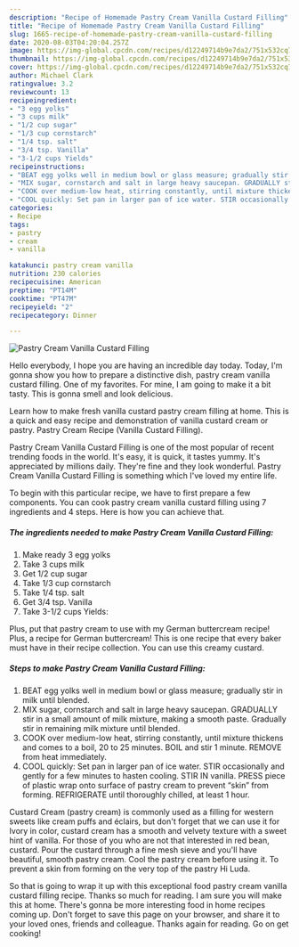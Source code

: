 ```yaml
---
description: "Recipe of Homemade Pastry Cream Vanilla Custard Filling"
title: "Recipe of Homemade Pastry Cream Vanilla Custard Filling"
slug: 1665-recipe-of-homemade-pastry-cream-vanilla-custard-filling
date: 2020-08-03T04:20:04.257Z
image: https://img-global.cpcdn.com/recipes/d12249714b9e7da2/751x532cq70/pastry-cream-vanilla-custard-filling-recipe-main-photo.jpg
thumbnail: https://img-global.cpcdn.com/recipes/d12249714b9e7da2/751x532cq70/pastry-cream-vanilla-custard-filling-recipe-main-photo.jpg
cover: https://img-global.cpcdn.com/recipes/d12249714b9e7da2/751x532cq70/pastry-cream-vanilla-custard-filling-recipe-main-photo.jpg
author: Michael Clark
ratingvalue: 3.2
reviewcount: 13
recipeingredient:
- "3 egg yolks"
- "3 cups milk"
- "1/2 cup sugar"
- "1/3 cup cornstarch"
- "1/4 tsp. salt"
- "3/4 tsp. Vanilla"
- "3-1/2 cups Yields"
recipeinstructions:
- "BEAT egg yolks well in medium bowl or glass measure; gradually stir in milk until blended."
- "MIX sugar, cornstarch and salt in large heavy saucepan. GRADUALLY stir in a small amount of milk mixture, making a smooth paste. Gradually stir in remaining milk mixture until blended."
- "COOK over medium-low heat, stirring constantly, until mixture thickens and comes to a boil, 20 to 25 minutes. BOIL and stir 1 minute. REMOVE from heat immediately."
- "COOL quickly: Set pan in larger pan of ice water. STIR occasionally and gently for a few minutes to hasten cooling. STIR IN vanilla. PRESS piece of plastic wrap onto surface of pastry cream to prevent “skin” from forming. REFRIGERATE until thoroughly chilled, at least 1 hour."
categories:
- Recipe
tags:
- pastry
- cream
- vanilla

katakunci: pastry cream vanilla 
nutrition: 230 calories
recipecuisine: American
preptime: "PT14M"
cooktime: "PT47M"
recipeyield: "2"
recipecategory: Dinner

---
```



![Pastry Cream Vanilla Custard Filling](https://img-global.cpcdn.com/recipes/d12249714b9e7da2/751x532cq70/pastry-cream-vanilla-custard-filling-recipe-main-photo.jpg)

Hello everybody, I hope you are having an incredible day today. Today, I'm gonna show you how to prepare a distinctive dish, pastry cream vanilla custard filling. One of my favorites. For mine, I am going to make it a bit tasty. This is gonna smell and look delicious.

Learn how to make fresh vanilla custard pastry cream filling at home. This is a quick and easy recipe and demonstration of vanilla custard cream or pastry. Pastry Cream Recipe (Vanilla Custard Filling).

Pastry Cream Vanilla Custard Filling is one of the most popular of recent trending foods in the world. It's easy, it is quick, it tastes yummy. It's appreciated by millions daily. They're fine and they look wonderful. Pastry Cream Vanilla Custard Filling is something which I've loved my entire life.


To begin with this particular recipe, we have to first prepare a few components. You can cook pastry cream vanilla custard filling using 7 ingredients and 4 steps. Here is how you can achieve that.

<!--inarticleads1-->

##### The ingredients needed to make Pastry Cream Vanilla Custard Filling:

1. Make ready 3 egg yolks
1. Take 3 cups milk
1. Get 1/2 cup sugar
1. Take 1/3 cup cornstarch
1. Take 1/4 tsp. salt
1. Get 3/4 tsp. Vanilla
1. Take 3-1/2 cups Yields:


Plus, put that pastry cream to use with my German buttercream recipe! Plus, a recipe for German buttercream! This is one recipe that every baker must have in their recipe collection. You can use this creamy custard. 

<!--inarticleads2-->

##### Steps to make Pastry Cream Vanilla Custard Filling:

1. BEAT egg yolks well in medium bowl or glass measure; gradually stir in milk until blended.
1. MIX sugar, cornstarch and salt in large heavy saucepan. GRADUALLY stir in a small amount of milk mixture, making a smooth paste. Gradually stir in remaining milk mixture until blended.
1. COOK over medium-low heat, stirring constantly, until mixture thickens and comes to a boil, 20 to 25 minutes. BOIL and stir 1 minute. REMOVE from heat immediately.
1. COOL quickly: Set pan in larger pan of ice water. STIR occasionally and gently for a few minutes to hasten cooling. STIR IN vanilla. PRESS piece of plastic wrap onto surface of pastry cream to prevent “skin” from forming. REFRIGERATE until thoroughly chilled, at least 1 hour.


Custard Cream (pastry cream) is commonly used as a filling for western sweets like cream puffs and éclairs, but don&#39;t forget that we can use it for Ivory in color, custard cream has a smooth and velvety texture with a sweet hint of vanilla. For those of you who are not that interested in red bean, custard. Pour the custard through a fine mesh sieve and you&#39;ll have beautiful, smooth pastry cream. Cool the pastry cream before using it. To prevent a skin from forming on the very top of the pastry Hi Luda. 

So that is going to wrap it up with this exceptional food pastry cream vanilla custard filling recipe. Thanks so much for reading. I am sure you will make this at home. There's gonna be more interesting food in home recipes coming up. Don't forget to save this page on your browser, and share it to your loved ones, friends and colleague. Thanks again for reading. Go on get cooking!
